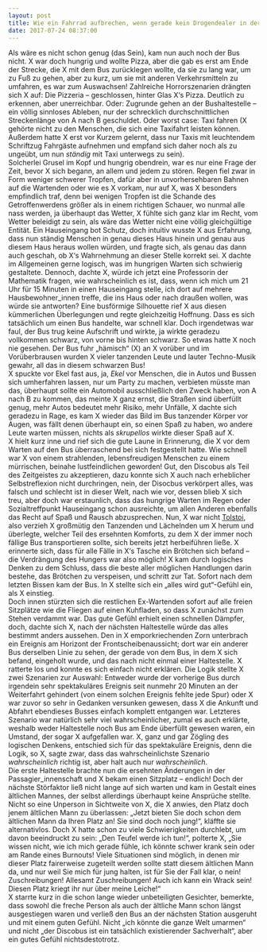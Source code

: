 ```yaml
---
layout: post
title: Wie ein Fahrrad aufbrechen, wenn gerade kein Drogendealer in der Nähe ist?
date: 2017-07-24 08:37:00
---
```


Als wäre es nicht schon genug (das Sein), kam nun auch noch der Bus nicht. X war doch hungrig und wollte Pizza, aber die gab es erst am Ende der Strecke, die X mit dem Bus zurücklegen wollte, da sie zu lang war, um zu Fuß zu gehen, aber zu kurz, um sie mit anderen Verkehrsmitteln zu umfahren, es war zum Auswachsen! Zahlreiche Horrorszenarien drängten sich X auf: Die Pizzeria – geschlossen, hinter Glas X‘s Pizza. Deutlich zu erkennen, aber unerreichbar. Oder: Zugrunde gehen an der Bushaltestelle – ein völlig sinnloses Ableben, nur der schrecklich durchschnittlichen Streckenlänge von A nach B geschuldet. Oder worst case: Taxi fahren (X gehörte nicht zu den Menschen, die sich eine Taxifahrt leisten können. Außerdem hatte X erst vor Kurzem gelernt, dass nur Taxis mit leuchtendem Schriftzug Fahrgäste aufnehmen und empfand sich daher noch als zu ungeübt, um nun *ständig* mit Taxi unterwegs zu sein). <br>
Solcherlei Grusel im Kopf und hungrig obendrein, war es nur eine Frage der Zeit, bevor X sich begann, an allem und jedem zu stören. Regen fiel zwar in Form weniger schwerer Tropfen, dafür aber in unvorhersehbaren Bahnen auf die Wartenden oder wie es X vorkam, nur auf X, was X besonders empfindlich traf, denn bei wenigen Tropfen ist die Schande des Getroffenwerdens größer als in einem richtigen Schauer, wo nunmal alle nass werden, ja überhaupt das Wetter, X fühlte sich ganz klar im Recht, vom Wetter beleidigt zu sein, als wäre das Wetter nicht eine völlig gleichgültige Entität. Ein Hauseingang bot Schutz, doch intuitiv wusste X aus Erfahrung, dass nun ständig Menschen in genau dieses Haus hinein und genau aus diesem Haus heraus wollen würden, und fragte sich, als genau das dann auch geschah, ob X‘s Wahrnehmung an dieser Stelle korrekt sei. X dachte im Allgemeinen gerne logisch, was im hungrigen Warten sich schwierig gestaltete. Dennoch, dachte X, würde ich jetzt eine Professorin der Mathematik fragen, wie wahrscheinlich es ist, dass, wenn ich mich um 21 Uhr für 15 Minuten in einen Hauseingang stelle, ich dort auf mehrere Hausbewohner\_innen treffe, die ins Haus oder nach draußen wollen, was würde sie antworten? Eine busförmige Silhouette rief X aus diesen kümmerlichen Überlegungen und regte gleichzeitig Hoffnung. Dass es sich tatsächlich um einen Bus handelte, war schnell klar. Doch irgendetwas war faul, der Bus trug keine Aufschrift und wirkte, ja wirkte geradezu vollkommen schwarz, von vorne bis hinten schwarz. So etwas hatte X noch nie gesehen. Der Bus fuhr „hämisch“ (X) an X vorüber und im Vorüberbrausen wurden X vieler tanzenden Leute und lauter Techno-Musik gewahr, all das in diesem schwarzen Bus! <br>
X spuckte vor Ekel fast aus, ja, *Ekel* vor Menschen, die in Autos und Bussen sich umherfahren lassen, nur um Party zu machen, verbieten müsste man das, überhaupt sollte ein Automobil ausschließlich den Zweck haben, von A nach B zu kommen, das meinte X ganz ernst, die Straßen sind überfüllt genug, mehr Autos bedeutet mehr Risiko, mehr Unfälle, X dachte sich geradezu in Rage, es kam X wieder das Bild im Bus tanzender Körper vor Augen, was fällt denen überhaupt ein, so einen Spaß zu haben, wo andere Leute warten müssen, nichts als *skrupellos* wirkte dieser Spaß auf X. <br>
X hielt kurz inne und rief sich die gute Laune in Erinnerung, die X vor dem Warten auf den Bus überraschend bei sich festgestellt hatte. Wie schnell war X von einem strahlenden, lebensfreudigen Menschen zu einem mürrischen, beinahe lustfeindlichen geworden! Gut, den Discobus als Teil des Zeitgeistes zu akzeptieren, dazu konnte sich X auch nach erheblicher Selbstreflexion nicht durchringen, nein, der Disocbus verkörpert alles, was falsch und schlecht ist in dieser Welt, nach wie vor, dessen blieb X sich treu, aber doch war erstaunlich, dass das hungrige Warten im Regen oder Sozialtreffpunkt Hauseingang schon ausreichte, um allen Anderen ebenfalls das Recht auf Spaß und Rausch abzusprechen. Nun, X war nicht [Tolstoi](https://de.wikipedia.org/wiki/Die_Kreutzersonate), also verzieh X großmütig den Tanzenden und Lächelnden um X herum und überlegte, welcher Teil des ersehnten Komforts, zu dem X der immer noch fällige Bus transportieren sollte, sich bereits jetzt herbeiführen ließe. X erinnerte sich, dass für alle Fälle in X‘s Tasche ein Brötchen sich befand – die Verdrängung des Hungers war also möglich! X kam durch logisches Denken zu dem Schluss, dass die beste aller möglichen Handlungen darin bestehe, das Brötchen zu verspeisen, und schritt zur Tat. Sofort nach dem letzten Bissen kam der Bus. In X stellte sich ein „alles wird gut“-Gefühl ein, als X einstieg. <br> 
Doch innen stürzten sich die restlichen Ex-Wartenden sofort auf alle freien Sitzplätze wie die Fliegen auf einen Kuhfladen, so dass X zunächst zum Stehen verdammt war. Das gute Gefühl erhielt einen schnellen Dämpfer, doch, dachte sich X, nach der nächsten Haltestelle würde das alles bestimmt anders aussehen. Den in X emporkriechenden Zorn unterbrach ein Ereignis am Horizont der Frontscheibenaussicht; dort war ein anderer Bus derselben Linie zu sehen, der gerade von dem Bus, in dem X sich befand, eingeholt wurde, und das nach nicht einmal einer Haltestelle. X ratterte los und konnte es sich einfach nicht erklären. Die Logik stellte X zwei Szenarien zur Auswahl: Entweder wurde der vorherige Bus durch irgendein sehr spektakuläres Ereignis seit nunmehr 20 Minuten an der Weiterfahrt gehindert (von einem solchen Ereignis fehlte jede Spur) oder X war zuvor so sehr in Gedanken versunken gewesen, dass X die Ankunft und Abfahrt ebendieses Busses einfach komplett entgangen war. Letzteres Szenario war natürlich sehr viel wahrscheinlicher, zumal es auch erklärte, weshalb weder Haltestelle noch Bus am Ende überfüllt gewesen waren, ein Umstand, der sogar X aufgefallen war. X, ganz und gar Zögling des logischen Denkens, entschied sich für das spektakuläre Ereignis, denn die Logik, so X, sagte zwar, dass das wahrscheinlichste Szenario *wahrscheinlich* richtig ist, aber halt auch nur *wahrscheinlich*. <br>Die erste Haltestelle brachte nun die ersehnten Änderungen in der Passagier\_innenschaft und X bekam einen Sitzplatz – endlich! Doch der nächste Störfaktor ließ nicht lange auf sich warten und kam in Gestalt eines ältlichen Mannes, der selbst allerdings überhaupt keine Ansprüche stellte. Nicht so eine Unperson in Sichtweite von X, die X anwies, den Platz doch jenem ältlichen Mann zu überlassen: „Jetzt bieten Sie doch schon dem ältlichen Mann da Ihren Platz an! Sie sind doch noch jung!“, kläffte sie alternativlos. Doch X hatte schon zu viele Schwierigkeiten durchlebt, um davon beeindruckt zu sein: „Den Teufel werde ich tun!“, polterte X, „Sie wissen nicht, wie ich mich gerade fühle, ich könnte schwer krank sein oder am Rande eines Burnouts! Viele Situationen sind möglich, in denen mir dieser Platz fairerweise zugeteilt werden sollte statt diesem ältlichen Mann da, und nur weil Sie mich für jung halten, ist für Sie der Fall klar, o nein! Zuschreibungen! Allesamt Zuschreibungen! Auch ich kann ein Wrack sein! Diesen Platz kriegt ihr nur über meine Leiche!“<br>
X starrte kurz in die schon lange wieder unbeteiligten Gesichter, bemerkte, dass sowohl die freche Person als auch der ältliche Mann schon längst ausgestiegen waren und verließ den Bus an der nächsten Station ausgeruht und mit einem guten Gefühl. Nicht „ich könnte die ganze Welt umarmen“ und nicht „der Discobus ist ein tatsächlich existierender Sachverhalt“, aber ein gutes Gefühl nichtsdestotrotz.
